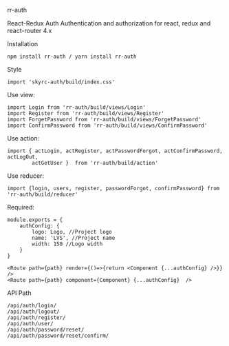rr-auth

React-Redux Auth
Authentication and authorization for react, redux and react-router 4.x

Installation
````
npm install rr-auth / yarn install rr-auth
````

Style
```
import 'skyrc-auth/build/index.css'
```

Use view: 
```
import Login from 'rr-auth/build/views/Login'
import Register from 'rr-auth/build/views/Register'
import ForgetPassword from 'rr-auth/build/views/ForgetPassword'
import ConfirmPassword from 'rr-auth/build/views/ConfirmPassword'
```

Use action:
```
import { actLogin, actRegister, actPasswordForgot, actConfirmPassword, actLogOut, 
        actGetUser }  from 'rr-auth/build/action'
```

Use reducer: 
```
import {login, users, register, passwordForgot, confirmPassword} from 'rr-auth/build/reducer'
```

Required: 
```
module.exports = {
    authConfig: {
        logo: Logo, //Project logo
        name: 'LVS', //Project name 
        width: 150 //Logo width
    }
} 

<Route path={path} render={()=>{return <Component {...authConfig} />}}  />
<Route path={path} component={Component} {...authConfig}  />
```

API Path

```
/api/auth/login/
/api/auth/logout/
/api/auth/register/
/api/auth/user/
/api/auth/password/reset/
/api/auth/password/reset/confirm/
```
